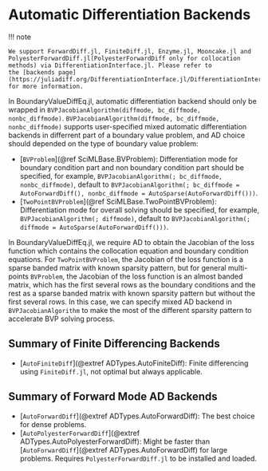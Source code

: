 # Automatic Differentiation Backends

!!! note
    
    We support ForwardDiff.jl, FiniteDiff.jl, Enzyme.jl, Mooncake.jl and PolyesterForwardDiff.jl(PolyesterForwardDiff only for collocation methods) via DifferentiationInterface.jl. Please refer to
    the [backends page](https://juliadiff.org/DifferentiationInterface.jl/DifferentiationInterface/stable/explanation/backends/)
    for more information.

In BoundaryValueDiffEq.jl, automatic differentiation backend should only be wrapped in `BVPJacobianAlgorithm(diffmode, bc_diffmode, nonbc_diffmode)`. `BVPJacobianAlgorithm(diffmode, bc_diffmode, nonbc_diffmode)` supports user-specified mixed automatic differentiation backends in differrent part of a boundary value problem, and AD choice should depended on the type of boundary value problem:

  - [`BVProblem`](@ref SciMLBase.BVProblem): Differentiation mode for boundary condition part and non boundary condition part should be specified, for example, `BVPJacobianAlgorithm(; bc_diffmode, nonbc_diffmode)`, default to `BVPJacobianAlgorithm(; bc_diffmode = AutoForwardDiff(), nonbc_diffmode = AutoSparse(AutoForwardDiff()))`.
  - [`TwoPointBVProblem`](@ref SciMLBase.TwoPointBVProblem): Differentiation mode for overall solving should be specified, for example, `BVPJacobianAlgorithm(; diffmode)`, default to `BVPJacobianAlgorithm(; diffmode = AutoSparse(AutoForwardDiff()))`.

In BoundaryValueDiffEq.jl, we require AD to obtain the Jacobian of the loss function which contains the collocation equation and boundary condition equations. For `TwoPointBVProblem`, the Jacobian of the loss function is a sparse banded matrix with known sparsity pattern, but for general multi-points `BVProblem`, the Jacobian of the loss function is an almost banded matrix, which has the first several rows as the boundary conditions and the rest as a sparse banded matrix with known sparsity pattern but without the first several rows. In this case, we can specify mixed AD backend in `BVPJacobianAlgorithm` to make the most of the different sparsity pattern to accelerate BVP solving process.

## Summary of Finite Differencing Backends

  - [`AutoFiniteDiff`](@extref ADTypes.AutoFiniteDiff): Finite differencing using
    `FiniteDiff.jl`, not optimal but always applicable.

## Summary of Forward Mode AD Backends

  - [`AutoForwardDiff`](@extref ADTypes.AutoForwardDiff): The best choice for dense
    problems.
  - [`AutoPolyesterForwardDiff`](@extref ADTypes.AutoPolyesterForwardDiff): Might be faster
    than [`AutoForwardDiff`](@extref ADTypes.AutoForwardDiff) for large problems. Requires
    `PolyesterForwardDiff.jl` to be installed and loaded.
